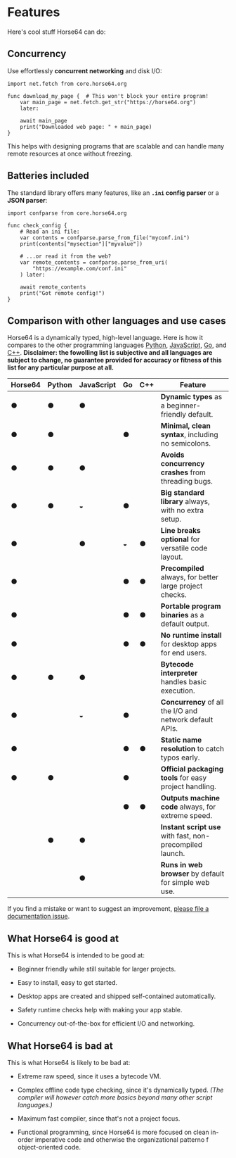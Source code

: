 
Features
========

Here's cool stuff Horse64 can do:

Concurrency
-----------

Use effortlessly **concurrent networking** and disk I/O:

```Horse64
import net.fetch from core.horse64.org

func download_my_page {  # This won't block your entire program!
    var main_page = net.fetch.get_str("https://horse64.org")
    later:

    await main_page
    print("Downloaded web page: " + main_page)
}
```

This helps with designing programs that are scalable and
can handle many remote resources at once without freezing.

Batteries included
------------------

The standard library offers many features,
like an **`.ini` config parser** or a **JSON parser**:

```Horse64
import confparse from core.horse64.org

func check_config {
    # Read an ini file:
    var contents = confparse.parse_from_file("myconf.ini")
    print(contents["mysection"]["myvalue"])

    # ...or read it from the web?
    var remote_contents = confparse.parse_from_uri(
        "https://example.com/conf.ini"
    ) later:

    await remote_contents
    print("Got remote config!")
}
```

Comparison with other languages and use cases
---------------------------------------------

Horse64 is a dynamically typed, high-level language. Here is
how it compares to the other programming languages
[Python](https://python.org),
[JavaScript](https://www.javascript.com/),
[Go](https://go.dev/), and
[C++](https://cplusplus.com/). **Disclaimer: the
fowolling list is subjective and all languages are subject to
change, no guarantee provided for accuracy or fitness of this
list for any particular purpose at all.** 

|Horse64|Python|JavaScript|Go|C++|Feature                             |
|-------|------|----------|--|---|------------------------------------|
|●|●|●| | |**Dynamic types** as a beginner-friendly default.          |
|●|●| |●| |**Minimal, clean syntax**, including no semicolons.        |
|●|●|●| | |**Avoids concurrency crashes** from threading bugs.        |
|●|●|◒|●| |**Big standard library** always, with no extra setup.      |
|●| |●|◒|●|**Line breaks optional** for versatile code layout.        |
|●| | |●|●|**Precompiled** always, for better large project checks.   |
|●| | |●|●|**Portable program binaries** as a default output.         |
|●| | |●|●|**No runtime install** for desktop apps for end users.     |
|●|●|●| | |**Bytecode interpreter** handles basic execution.          |
|●| |◒|●| | **Concurrency** of all the I/O and network default APIs.  |
|●| | |●|●|**Static name resolution** to catch typos early.           |
|●|●| |●| |**Official packaging tools** for easy project handling.    |
| | | |●|●|**Outputs machine code** always, for extreme speed.        |
| |●|●| | |**Instant script use** with fast, non-precompiled launch.  |
| | |●| | |**Runs in web browser** by default for simple web use.     |

If you find a mistake or want to
suggest an improvement, [please file a documentation issue](
https://codeberg.org/Horse64/core.horse64.org/issues/new?template=.gitea%2fISSUE_TEMPLATE%2fdocs.yml
).

What Horse64 is good at
-----------------------

This is what Horse64 is intended to be good at:

- Beginner friendly while still suitable for larger projects.

- Easy to install, easy to get started.

- Desktop apps are created and shipped self-contained automatically.

- Safety runtime checks help with making your app stable.

- Concurrency out-of-the-box for efficient I/O and networking.

What Horse64 is bad at
----------------------

This is what Horse64 is likely to be bad at:

- Extreme raw speed, since it uses a bytecode VM.

- Complex offline code type checking, since it's dynamically typed.
  *(The compiler will however catch more basics beyond many other
  script languages.)*

- Maximum fast compiler, since that's not a project focus.

- Functional programming, since Horse64 is more focused on
  clean in-order imperative code and otherwise the
  organizational patterno f object-oriented code.

